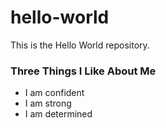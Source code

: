 # hello-world

This is the Hello World repository.

### Three Things I Like About Me
- I am confident
- I am strong
- I am determined
